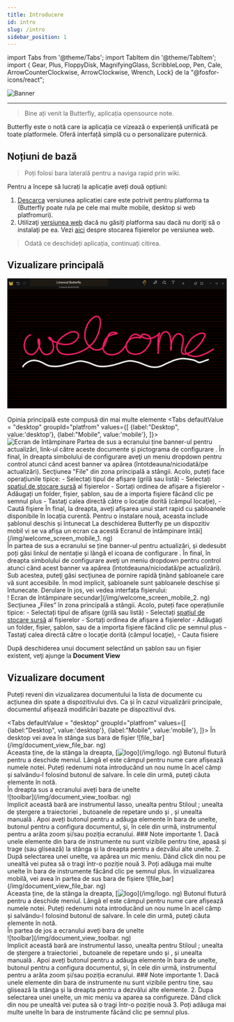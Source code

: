 ```yaml
---
title: Introducere
id: intro
slug: /intro
sidebar_position: 1
---
```


import Tabs from '@theme/Tabs';
import TabItem din '@theme/TabItem'; import { Gear, Plus, FloppyDisk, MagnifyingGlass, ScribbleLoop, Pen, Cale, ArrowCounterClockwise, ArrowClockwise, Wrench, Lock} de la "@fosfor-icons/react";

![Banner](/img/banner.png)

---

> Bine ați venit la Butterfly, aplicația opensource note.

Butterfly este o notă care ia aplicația ce vizează o experiență unificată pe toate platformele. Oferă interfață simplă cu o personalizare puternică.

## Noțiuni de bază

> Poți folosi bara laterală pentru a naviga rapid prin wiki.

Pentru a începe să lucrați la aplicație aveți două opțiuni:

1. [Descarca](/downloads) versiunea aplicatiei care este potrivit pentru platforma ta (Butterfly poate rula pe cele mai multe mobile, desktop si web platfromuri).
2. Utilizaţi [versiunea web](https://web.butterfly.linwood.dev) dacă nu găsiţi platforma sau dacă nu doriţi să o instalaţi pe ea. Vezi [aici](storage#web) despre stocarea fișierelor pe versiunea web.

> Odată ce deschideți aplicația, continuați citirea.

## Vizualizare principală

![Vizualizare principală](main.png)

Opinia principală este compusă din mai multe elemente
<Tabs
    defaultValue = "desktop"
    groupId="platfrom"
        values={[
        {label:"Desktop", value:'desktop'},
 {label:"Mobile", value:'mobile'},
 ]}>
    <TabItem value="desktop">
        ![Ecran de întâmpinare](/img/welcome_screen_desktop.png)
        Partea de sus a ecranului ține banner-ul pentru actualizări, link-ul către aceste documente și pictograma de configurare <Gear/>. În final, în dreapta simbolului de configurare <Gear/> aveţi un meniu dropdown pentru control atunci când acest banner va apărea (întotdeauna/niciodată/pe actualizări).
        Secţiunea "File" din zona principală a stângii. Acolo, puteți face operațiunile tipice:
            - Selectați tipul de afișare (grilă sau listă)
            - Selectați [spațiul de stocare sursă](stocage) al fișierelor
            - Sortați ordinea de afișare a fișierelor
            - Adăugați un folder, fișier, șablon, sau de a importa fişiere făcând clic pe semnul <Plus/> plus
            - Tastaţi calea directă către o locaţie dorită (câmpul locaţie),
            - Caută fişiere
        În final, la dreapta, aveți afișarea unui start rapid cu șabloanele disponibile în locația curentă. Pentru o instalare nouă, aceasta include șablonul deschis și întunecat
    </TabItem>
    <TabItem value="mobile">
        La deschiderea Butterfly pe un dispozitiv mobil vi se va afișa un ecran ca acestă
        Ecranul de întâmpinare întâi](/img/welcome_screen_mobile_1. ng)   
        În partea de sus a ecranului se ține banner-ul pentru actualizări, și dedesubt poți găsi linkul de nentație și lângă el icoana de configurare <Gear/>. În final, în dreapta simbolului de configurare <Gear/> aveţi un meniu dropdown pentru control atunci când acest banner va apărea (întotdeauna/niciodată/pe actualizări).
        Sub acestea, puteţi găsi secţiunea de pornire rapidă ţinând şabloanele care vă sunt accesibile. În mod implicit, șabloanele sunt șabloanele deschise și întunecate. 
        Derulare în jos, vei vedea interfața fișierului:
        \
        ! Ecran de întâmpinare secundar](/img/welcome_screen_mobile_2. ng)  
        Secţiunea „Files” în zona principală a stângii. Acolo, puteți face operațiunile tipice:
        - Selectați tipul de afișare (grilă sau listă)
        - Selectați [spațiul de stocare sursă](stocage) al fișierelor
        - Sortați ordinea de afișare a fișierelor
        - Adăugați un folder, fișier, șablon, sau de a importa fişiere făcând clic pe semnul <Plus/> plus
        - Tastaţi calea directă către o locaţie dorită (câmpul locaţie),
        - Cauta fisiere
    </TabItem>
</Tabs>

După deschiderea unui document selectând un şablon sau un fişier existent, veţi ajunge la **Document View**

## Vizualizare document

Puteți reveni din vizualizarea documentului la lista de documente cu acțiunea din spate a dispozitivului dvs. Ca și în cazul vizualizării principale, documentul afișează modificări bazate pe dispozitivul dvs.

<Tabs
    defaultValue = "desktop"
    groupId="platfrom"
        values={[
        {label:"Desktop", value:'desktop'},
 {label:"Mobile", value:'mobile'},
 ]}>
    <TabItem value="desktop">
        În desktop vei avea în stânga sus bara de fișier
        ![file_bar](/img/document_view_file_bar. ng)\
        Aceasta ține, de la stânga la dreapta, 
        [<img alt="logo" src="/img/logo.png" width="16"/>](/img/logo. ng) Butonul
        flutură pentru a deschide meniul. Lângă el este câmpul pentru nume care afișează numele notei. Puteți redenumi nota introducând un nou nume în acel câmp și salvându-l folosind butonul <FloppyDisk/> de salvare. În cele din urmă, puteţi căuta <MagnifyingGlass/> elemente în notă.
        \
        În dreapta sus a ecranului aveți bara de unelte\
        ![toolbar](/img/document_view_toolbar. ng)\
        Implicit această bară are instrumentul <ScribbleLoop/> lasso, unealta pentru Stiloul <Pen/> ; unealta de ștergere a traiectoriei <Path/> , butoanele de repetare <ArrowCounterClockwise/> undo și <ArrowClockwise/> , și unealta manuală <Hand/>. Apoi aveți butonul <Plus/> pentru a adăuga elemente în bara de unelte, butonul <Wrench/> pentru a configura documentul, și, în cele din urmă, instrumentul <Lock/> pentru a arăta zoom și/sau poziția ecranului. 
        ### Note importante
        1. Dacă unele elemente din bara de instrumente nu sunt vizibile pentru tine, apasă și trage (sau glisează) la stânga și la dreapta pentru a dezvălui alte unelte. 
        2. După selectarea unei unelte, va apărea un mic meniu. Dând click din nou pe unealtă vei putea să o tragi într-o poziție nouă
        3. Poți adăuga mai multe unelte în bara de instrumente făcând clic pe semnul <Plus/> plus. 
    </TabItem>
    <TabItem value="mobile">
        În vizualizarea mobilă, vei avea în partea de sus bara de fișiere
        ![file_bar](/img/document_view_file_bar. ng)\
        Aceasta ține, de la stânga la dreapta, 
        [<img alt="logo" src="/img/logo.png" width="16"/>](/img/logo. ng) Butonul
        flutură pentru a deschide meniul. Lângă el este câmpul pentru nume care afișează numele notei. Puteți redenumi nota introducând un nou nume în acel câmp și salvându-l folosind butonul <FloppyDisk/> de salvare. În cele din urmă, puteţi căuta <MagnifyingGlass/> elemente în notă.
        \
        În partea de jos a ecranului aveți bara de unelte\
        ![toolbar](/img/document_view_toolbar. ng)\
        Implicit această bară are instrumentul <ScribbleLoop/> lasso, unealta pentru Stiloul <Pen/> ; unealta de ștergere a traiectoriei <Path/> , butoanele de repetare <ArrowCounterClockwise/> undo și <ArrowClockwise/> , și unealta manuală <Hand/>. Apoi aveți butonul <Plus/> pentru a adăuga elemente în bara de unelte, butonul <Wrench/> pentru a configura documentul, și, în cele din urmă, instrumentul <Lock/> pentru a arăta zoom și/sau poziția ecranului. 
        ### Note importante
        1. Dacă unele elemente din bara de instrumente nu sunt vizibile pentru tine, sau glisează la stânga și la dreapta pentru a dezvălui alte elemente. 
        2. Dupa selectarea unei unelte, un mic meniu va aparea sa configureze. Dând click din nou pe unealtă vei putea să o tragi într-o poziție nouă
        3. Poți adăuga mai multe unelte în bara de instrumente făcând clic pe semnul <Plus/> plus. 
    </TabItem>
</Tabs>
